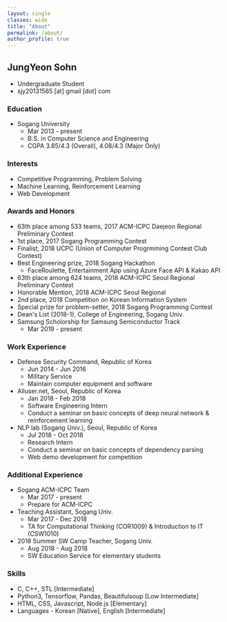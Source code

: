 ```yaml
---
layout: single
classes: wide
title: "About"
permalink: /about/
author_profile: true
---
```


## JungYeon Sohn

* Undergraduate Student
* sjy20131565 [at] gmail [dot] com

### Education

* Sogang University
    * Mar 2013 - present
    * B.S. in Computer Science and Engineering
    * CGPA 3.85/4.3 (Overall), 4.08/4.3 (Major Only)

### Interests
* Competitive Programming, Problem Solving
* Machine Learning, Reinforcement Learning
* Web Development

### Awards and Honors

* 63th place among 533 teams, 2017 ACM-ICPC Daejeon Regional Preliminary Contest
* 1st place, 2017 Sogang Programming Contest
* Finalist, 2018 UCPC (Union of Computer Progrmming Contest Club Contest)
* Best Engineering prize, 2018 Sogang Hackathon
    * FaceRoulette, Entertainment App using Azure Face API & Kakao API
* 63th place among 624 teams, 2018 ACM-ICPC Seoul Regional Preliminary Contest
* Honorable Mention, 2018 ACM-ICPC Seoul Regional
* 2nd place, 2018 Competition on Korean Information System
* Special prize for problem-setter, 2018 Sogang Programming Contest
* Dean's List (2018-1), College of Engineering, Sogang Univ.
* Samsung Scholorship for Samsung Semiconductor Track
    * Mar 2019 - present

### Work Experience

* Defense Security Command, Republic of Korea
    * Jun 2014 - Jun 2016
    * Military Service
    * Maintain computer equipment and software
* Alluser.net, Seoul, Republic of Korea
    * Jan 2018 - Feb 2018
    * Software Engineering Intern
    * Conduct a seminar on basic concepts of deep neural network & reinforcement learning
* NLP lab (Sogang Univ.), Seoul, Republic of Korea
    * Jul 2018 - Oct 2018
    * Research Intern
    * Conduct a seminar on basic concepts of dependency parsing
    * Web demo development for competition

### Additional Experience

* Sogang ACM-ICPC Team
    * Mar 2017 - present
    * Prepare for ACM-ICPC
* Teaching Assistant, Sogang Univ.
    * Mar 2017 - Dec 2018
    * TA for Computational Thinking (COR1009) & Introduction to IT (CSW1010)
* 2018 Summer SW Camp Teacher, Sogang Univ.
    * Aug 2018 - Aug 2018
    * SW Education Service for elementary students

### Skills

* C, C++, STL [Intermediate]
* Python3, Tensorflow, Pandas, Beautifulsoup [Low Intermediate]
* HTML, CSS, Javascript, Node.js [Elementary]
* Languages - Korean [Native], English [Intermediate]